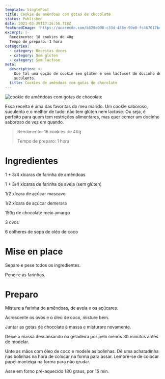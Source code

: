 ```yaml
---
template: SinglePost
title: Cookie de amêndoas com gotas de chocolate
status: Published
date: 2021-03-29T17:26:56.718Z
featuredImage: 'https://ucarecdn.com/b828c090-c33d-458e-90e0-fc467017bc76/'
excerpt: |-
  Rendimento: 18 cookies de 40g
  Tempo de preparo: 1 hora
categories:
  - category: Receitas doces
  - category: Sem glúten
  - category: Sem lactose
meta:
  description: >-
    Que tal uma opção de cookie sem glúten e sem lactose? Um docinho delicioso e
    suculento.
  title: Cookies de amêndoas com gotas de chocolate
---
```

![cookie de amêndoas com gotas de chocolate](https://ucarecdn.com/d1d2b06f-9463-4f9c-8b20-3083578a7653/)

Essa receita é uma das favoritas do meu marido. Um cookie saboroso, suculento e o melhor de tudo: não tem glúten nem lactose. Ou seja, é perfeito para quem tem restrições alimentares, mas quer comer um docinho saboroso de vez em quando.

> Rendimento: 18 cookies de 40g
>
> Tempo de preparo: 1 hora

# Ingredientes

1 + 3/4 xícaras de farinha de amêndoas



1 + 3/4 xícaras de farinha de aveia (sem glúten)



1/2 xícara de açúcar mascavo



1/2 xícara de açúcar demerara



150g de chocolate meio amargo



3 ovos



6 colheres de sopa de oléo de coco

# Mise en place

Separe e pese todos os ingredientes.

Peneire as farinhas.

# Preparo

Misture a farinha de amêndoas, de aveia e os açúcares. 

Acrescente os ovos e o óleo de coco, misture bem. 

Juntar as gotas de chocolate à massa e misturare novamente.

Deixe a massa descansando na geladeira por pelo menos 30 minutos antes de modelar.

Unte as mãos com óleo de coco e modele as bolinhas. Dê uma achatadinha nas bolinhas na hora de colocar na forma para assar. Lembre-se de colocar papel manteiga na forma para não grudar.

Asse em forno pré-aquecido 180 graus, por 15 min.
